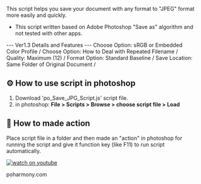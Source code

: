 This script helps you save your document with any format to "JPEG" format more easily and quickly.

* This script written based on Adobe Photoshop "Save as" algorithm and not tested with other apps.

--- Ver1.3 Details and Features ---
Choose Option: sRGB or Embedded Color Profile /
Choose Option: How to Deal with Repeated Filename /
Quality: Maximum (12) /
Format Option: Standard Baseline /
Save Location: Same Folder of Original Document /


## ⚙️ How to use script in photoshop
1. Download 'po_Save_JPG_Script.js' script file.
2. in photoshop: **File > Scripts > Browse > choose script file > Load**


## 🎥 How to made action
Place script file in a folder and then made an "action" in photoshop for running the script and give it function key (like F11) to run script automatically.

[![watch on youtube](https://img.youtube.com/vi/hr1IclAEiFI/0.jpg)](https://www.youtube.com/watch?v=hr1IclAEiFI)


poharmony.com
